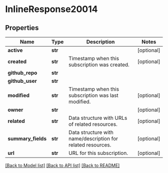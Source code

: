 # InlineResponse20014

## Properties
Name | Type | Description | Notes
------------ | ------------- | ------------- | -------------
**active** | **str** |  | [optional] 
**created** | **str** | Timestamp when this subscription was created. | [optional] 
**github_repo** | **str** |  | 
**github_user** | **str** |  | 
**modified** | **str** | Timestamp when this subscription was last modified. | [optional] 
**owner** | **str** |  | [optional] 
**related** | **str** | Data structure with URLs of related resources. | [optional] 
**summary_fields** | **str** | Data structure with name/description for related resources. | [optional] 
**url** | **str** | URL for this subscription. | [optional] 

[[Back to Model list]](../README.md#documentation-for-models) [[Back to API list]](../README.md#documentation-for-api-endpoints) [[Back to README]](../README.md)


